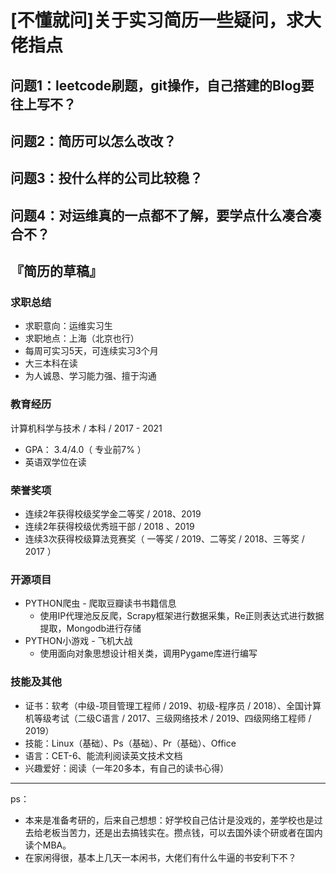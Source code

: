 # [不懂就问]关于实习简历一些疑问，求大佬指点
## 问题1：leetcode刷题，git操作，自己搭建的Blog要往上写不？
## 问题2：简历可以怎么改改？
## 问题3：投什么样的公司比较稳？
## 问题4：对运维真的一点都不了解，要学点什么凑合凑合不？
## 『简历的草稿』
### 求职总结
- 求职意向：运维实习生
- 求职地点：上海（北京也行）
- 每周可实习5天，可连续实习3个月
- 大三本科在读
- 为人诚恳、学习能力强、擅于沟通

### 教育经历
计算机科学与技术 / 本科 / 2017 - 2021 
- GPA： 3.4/4.0（ 专业前7% ）
- 英语双学位在读

### 荣誉奖项
- 连续2年获得校级奖学金二等奖 / 2018、2019
- 连续2年获得校级优秀班干部 / 2018 、2019
- 连续3次获得校级算法竞赛奖（ 一等奖 / 2019、二等奖 / 2018、三等奖 / 2017 ）

### 开源项目
- PYTHON爬虫 - 爬取豆瓣读书书籍信息
  - 使用IP代理池反反爬，Scrapy框架进行数据采集，Re正则表达式进行数据提取，Mongodb进行存储
- PYTHON小游戏 - 飞机大战 
  - 使用面向对象思想设计相关类，调用Pygame库进行编写

### 技能及其他
- 证书：软考（中级-项目管理工程师 / 2019、初级-程序员 / 2018）、全国计算机等级考试（二级C语言 / 2017、三级网络技术 / 2019、四级网络工程师 / 2019）
- 技能：Linux（基础）、Ps（基础）、Pr（基础）、Office
- 语言：CET-6、能流利阅读英文技术文档
- 兴趣爱好：阅读（一年20多本，有自己的读书心得）
---
ps：
- 本来是准备考研的，后来自己想想：好学校自己估计是没戏的，差学校也是过去给老板当苦力，还是出去搞钱实在。攒点钱，可以去国外读个研或者在国内读个MBA。
- 在家闲得很，基本上几天一本闲书，大佬们有什么牛逼的书安利下不？